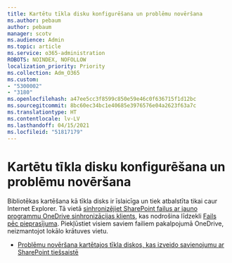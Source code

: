 ```yaml
---
title: Kartētu tīkla disku konfigurēšana un problēmu novēršana
ms.author: pebaum
author: pebaum
manager: scotv
ms.audience: Admin
ms.topic: article
ms.service: o365-administration
ROBOTS: NOINDEX, NOFOLLOW
localization_priority: Priority
ms.collection: Adm_O365
ms.custom:
- "5300002"
- "3180"
ms.openlocfilehash: a47ee5cc3f8599c850e59e46c0f636715f1d12bc
ms.sourcegitcommit: 8bc60ec34bc1e40685e3976576e04a2623f63a7c
ms.translationtype: HT
ms.contentlocale: lv-LV
ms.lasthandoff: 04/15/2021
ms.locfileid: "51817179"
---
```

# <a name="configure-and-troubleshoot-mapped-network-drives"></a>Kartētu tīkla disku konfigurēšana un problēmu novēršana

Bibliotēkas kartēšana kā tīkla disks ir īslaicīga un tiek atbalstīta tikai caur Internet Explorer. Tā vietā [sinhronizējiet SharePoint failus ar jauno programmu OneDrive sinhronizācijas klients](https://support.office.com/article/6de9ede8-5b6e-4503-80b2-6190f3354a88), kas nodrošina līdzekli [Fails pēc pieprasījuma](https://support.office.com/article/0e6860d3-d9f3-4971-b321-7092438fb38e). Piekļūstiet visiem saviem failiem pakalpojumā OneDrive, neizmantojot lokālo krātuves vietu.

- [Problēmu novēršana kartētajos tīkla diskos, kas izveido savienojumu ar SharePoint tiešsaistē](https://docs.microsoft.com/sharepoint/support/administration/troubleshoot-mapped-network-drives)
